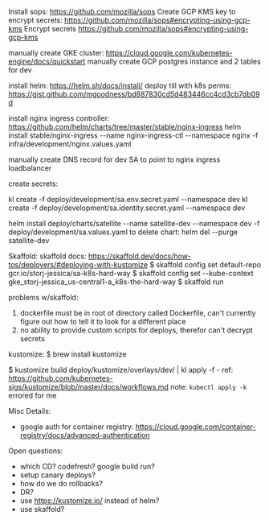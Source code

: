 Install sops:
https://github.com/mozilla/sops
Create GCP KMS key to encrypt secrets:
https://github.com/mozilla/sops#encrypting-using-gcp-kms
Encrypt secrets
https://github.com/mozilla/sops#encrypting-using-gcp-kms

manually create GKE cluster: https://cloud.google.com/kubernetes-engine/docs/quickstart
manually create GCP postgres instance and 2 tables for dev

install helm: https://helm.sh/docs/install/
deploy till with k8s perms: https://gist.github.com/mgoodness/bd887830cd5d483446cc4cd3cb7db09d

install nginx ingress controller: https://github.com/helm/charts/tree/master/stable/nginx-ingress
helm install stable/nginx-ingress --name nginx-ingress-ctl --namespace nginx -f infra/development/nginx.values.yaml

manually create DNS record for dev SA to point to nginx ingress loadbalancer

create secrets:
<!-- todo: decrypt with sops then create -->
kl create -f deploy/development/sa.env.secret.yaml --namespace dev
kl create -f deploy/development/sa.identity.secret.yaml --namespace dev

helm install deploy/charts/satellite --name satellite-dev --namespace dev -f deploy/development/sa.values.yaml
to delete chart: helm del --purge satellite-dev


Skaffold:
skaffold docs: https://skaffold.dev/docs/how-tos/deployers/#deploying-with-kustomize
$ skaffold config set default-repo gcr.io/storj-jessica/sa-k8s-hard-way
$ skaffold config set --kube-context gke_storj-jessica_us-central1-a_k8s-the-hard-way
$ skaffold run

problems w/skaffold:
1. dockerfile must be in root of directory called Dockerfile, can't currently figure out how to tell it to look for a different place
2. no ability to provide custom scripts for deploys, therefor can't decrypt secrets

kustomize:
$ brew install kustomize
<!-- deploy without using skaffold -->
$ kustomize build deploy/kustomize/overlays/dev/ | kl apply -f -
ref: https://github.com/kubernetes-sigs/kustomize/blob/master/docs/workflows.md
note: `kubectl apply -k` errored for me

Misc Details:
- google auth for container registry: https://cloud.google.com/container-registry/docs/advanced-authentication

Open questions:
- which CD? codefresh? google build run?
- setup canary deploys?
- how do we do rollbacks?
- DR?
- use https://kustomize.io/ instead of helm?
- use skaffold?
